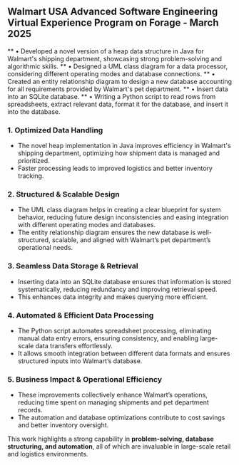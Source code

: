 ## Walmart USA Advanced Software Engineering Virtual Experience Program on Forage - March 2025

 ** • Developed a novel version of a heap data structure in Java for Walmart's shipping department, showcasing strong problem-solving and algorithmic skills.
 ** • Designed a UML class diagram for a data processor, considering different operating modes and database connections.
 ** • Created an entity relationship diagram to design a new database accounting for all requirements provided by Walmart's pet department.
 ** • Insert data into an SQLite database.
 ** • Writing a Python script to read rows from spreadsheets, extract relevant data, format it for the database, and insert it into the database.

### **1. Optimized Data Handling**
- The novel heap implementation in Java improves efficiency in Walmart's shipping department, optimizing how shipment data is managed and prioritized.
- Faster processing leads to improved logistics and better inventory tracking.

### **2. Structured & Scalable Design**
- The UML class diagram helps in creating a clear blueprint for system behavior, reducing future design inconsistencies and easing integration with different operating modes and databases.
- The entity relationship diagram ensures the new database is well-structured, scalable, and aligned with Walmart’s pet department’s operational needs.

### **3. Seamless Data Storage & Retrieval**
- Inserting data into an SQLite database ensures that information is stored systematically, reducing redundancy and improving retrieval speed.
- This enhances data integrity and makes querying more efficient.

### **4. Automated & Efficient Data Processing**
- The Python script automates spreadsheet processing, eliminating manual data entry errors, ensuring consistency, and enabling large-scale data transfers effortlessly.
- It allows smooth integration between different data formats and ensures structured inputs into Walmart’s database.

### **5. Business Impact & Operational Efficiency**
- These improvements collectively enhance Walmart’s operations, reducing time spent on managing shipments and pet department records.
- The automation and database optimizations contribute to cost savings and better inventory oversight.

This work highlights a strong capability in **problem-solving, database structuring, and automation**, all of which are invaluable in large-scale retail and logistics environments.

